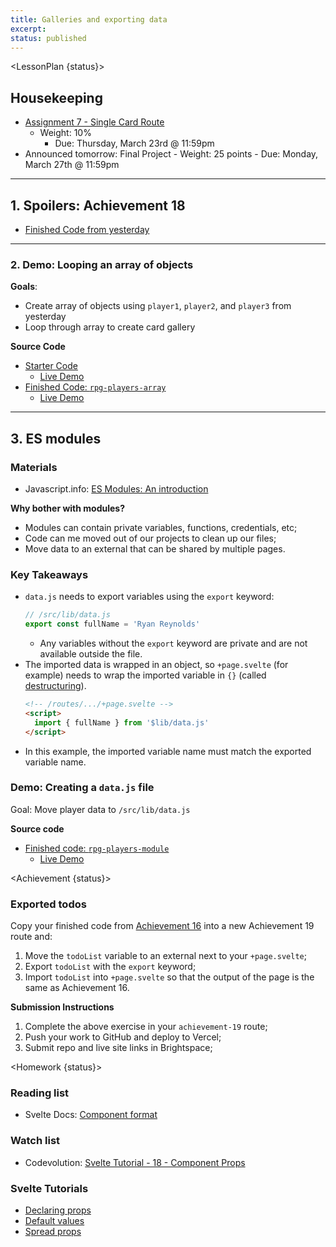 ```yaml
---
title: Galleries and exporting data
excerpt:
status: published
---
```

<script>
	import Homework from "$lib/components/Homework.svelte";
	import LessonPlan from "$lib/components/LessonPlan.svelte";
	import LabTime from "$lib/components/LabTime.svelte";
	import Achievement from "$lib/components/Achievement.svelte";
</script>

<LessonPlan {status}>

## Housekeeping
- [Assignment 7 - Single Card Route](/courses/cpnt-262/assessments/assignment-7)
    - Weight: 10%
		- Due: Thursday, March 23rd @ 11:59pm  
- Announced tomorrow: Final Project
		- Weight: 25 points
		- Due: Monday, March 27th @ 11:59pm

---

## 1. Spoilers: Achievement 18
- [Finished Code from yesterday](https://github.com/sait-wbdv/w23-refactor-example/tree/main/src/routes/dailies/2023-03-20-js-objects/adventurers-objects)

---

### 2. Demo: Looping an array of objects
**Goals**:
- Create array of objects using `player1`, `player2`, and `player3` from yesterday
- Loop through array to create card gallery

**Source Code**
- [Starter Code](https://github.com/sait-wbdv/w23-refactor-example/blob/main/src/routes/dailies/2023-03-21-galleries/rpg-players-starter/%2Bpage.svelte)
    - [Live Demo](https://w23-sveltekit-examples.vercel.app/dailies/2023-03-21-galleries/rpg-players-starter)
- [Finished Code: `rpg-players-array`](https://github.com/sait-wbdv/w23-refactor-example/blob/main/src/routes/dailies/2023-03-21-galleries/rpg-players-array/%2Bpage.svelte)
    - [Live Demo](https://w23-sveltekit-examples.vercel.app/dailies/2023-03-21-galleries/rpg-players-array)

---

## 3. ES modules
### Materials
- Javascript.info: [ES Modules: An introduction](https://javascript.info/modules-intro)

**Why bother with modules?**
- Modules can contain private variables, functions, credentials, etc;
- Code can me moved out of our projects to clean up our files;
- Move data to an external that can be shared by multiple pages.

### Key Takeaways
- `data.js` needs to export variables using the `export` keyword:
    ```js
    // /src/lib/data.js
    export const fullName = 'Ryan Reynolds'
    ```
    - Any variables without the `export` keyword are private and are not available outside the file.
- The imported data is wrapped in an object, so `+page.svelte` (for example) needs to wrap the imported variable in `{}` (called [destructuring](https://developer.mozilla.org/en-US/docs/Web/JavaScript/Reference/Operators/Destructuring_assignment)).
    ```html
    <!-- /routes/.../+page.svelte -->
    <script>
      import { fullName } from '$lib/data.js'
    </script>
    ```
- In this example, the imported variable name must match the exported variable name.

### Demo: Creating a `data.js` file
Goal: Move player data to `/src/lib/data.js`

**Source code**
- [Finished code: `rpg-players-module`](https://github.com/sait-wbdv/w23-refactor-example/tree/main/src/routes/dailies/2023-03-21-galleries/rpg-players-module)
    - [Live Demo](https://w23-sveltekit-examples.vercel.app/dailies/2023-03-21-galleries/rpg-players-module)
    
</LessonPlan>

<Achievement {status}>

### Exported todos
Copy your finished code from [Achievement 16](/courses/cpnt-262/day-16#achievement) into a new Achievement 19 route and:
1. Move the `todoList` variable to an external next to your `+page.svelte`;
2. Export `todoList` with the `export` keyword;
3. Import `todoList` into `+page.svelte` so that the output of the page is the same as Achievement 16.

**Submission Instructions**
1. Complete the above exercise in your `achievement-19` route;
3. Push your work to GitHub and deploy to Vercel;
4. Submit repo and live site links in Brightspace;

</Achievement>

<Homework {status}>

### Reading list
- Svelte Docs: [Component format](https://svelte.dev/docs#component-format)

### Watch list
- Codevolution: [Svelte Tutorial - 18 - Component Props](https://www.youtube.com/watch?v=v943IElHCeY)

### Svelte Tutorials
- [Declaring props](https://learn.svelte.dev/tutorial/declaring-props)
- [Default values](https://learn.svelte.dev/tutorial/default-values)
- [Spread props](https://learn.svelte.dev/tutorial/spread-props)

</Homework>
